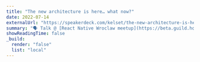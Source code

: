 ```yaml
---
title: "The new architecture is here… what now?"
date: 2022-07-14
externalUrl: "https://speakerdeck.com/kelset/the-new-architecture-is-here-dot-dot-dot-what-now"
summary: "🗣 Talk @ [React Native Wroclaw meetup](https://beta.guild.host/events/react-native-wrocaw-guwo7a) - [slides](https://speakerdeck.com/kelset/the-new-architecture-is-here-dot-dot-dot-what-now) - *(will update when the recording is published)*"
showReadingTime: false
_build:
  render: "false"
  list: "local"
---
```

